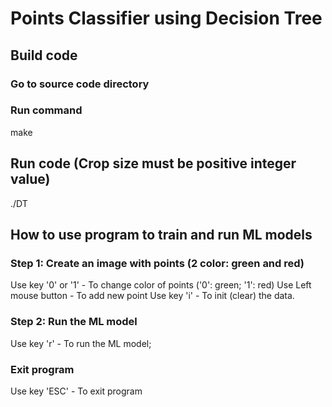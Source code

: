 # Points Classifier using Decision Tree

## Build code
### Go to source code directory
### Run command
make

## Run code (Crop size must be positive integer value)
./DT

## How to use program to train and run ML models
### Step 1: Create an image with points (2 color: green and red)
Use key '0' or '1' - To change color of points ('0': green; '1': red)
Use Left mouse button - To add new point
Use key 'i' - To init (clear) the data.

### Step 2: Run the ML model
Use key 'r' - To run the ML model;

### Exit program
Use key 'ESC' - To exit program
